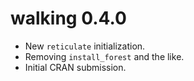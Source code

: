 # walking 0.4.0

* New `reticulate` initialization.
* Removing `install_forest` and the like.
* Initial CRAN submission.
